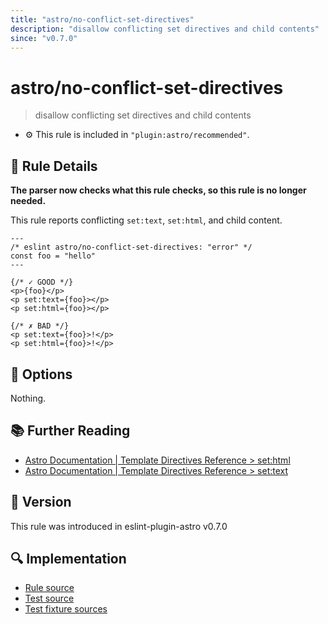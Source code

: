 ```yaml
---
title: "astro/no-conflict-set-directives"
description: "disallow conflicting set directives and child contents"
since: "v0.7.0"
---
```


# astro/no-conflict-set-directives

> disallow conflicting set directives and child contents

- :gear: This rule is included in `"plugin:astro/recommended"`.

## :book: Rule Details

**The parser now checks what this rule checks, so this rule is no longer needed.**

This rule reports conflicting `set:text`, `set:html`, and child content.

<!--eslint-skip-->

```astro
---
/* eslint astro/no-conflict-set-directives: "error" */
const foo = "hello"
---

{/* ✓ GOOD */}
<p>{foo}</p>
<p set:text={foo}></p>
<p set:html={foo}></p>

{/* ✗ BAD */}
<p set:text={foo}>!</p>
<p set:html={foo}>!</p>
```

## :wrench: Options

Nothing.

## :books: Further Reading

- [Astro Documentation | Template Directives Reference > set:html](https://docs.astro.build/en/reference/directives-reference/#sethtml)
- [Astro Documentation | Template Directives Reference > set:text](https://docs.astro.build/en/reference/directives-reference/#settext)

## :rocket: Version

This rule was introduced in eslint-plugin-astro v0.7.0

## :mag: Implementation

- [Rule source](https://github.com/ota-meshi/eslint-plugin-astro/blob/main/src/rules/no-conflict-set-directives.ts)
- [Test source](https://github.com/ota-meshi/eslint-plugin-astro/blob/main/tests/src/rules/no-conflict-set-directives.ts)
- [Test fixture sources](https://github.com/ota-meshi/eslint-plugin-astro/tree/main/tests/fixtures/rules/no-conflict-set-directives)
